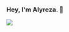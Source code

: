 ### Hey, I'm Alyreza. 👋

![](https://github-readme-stats.vercel.app/api/top-langs/?username=alyreza&hide_progress=true&theme=default&hide=html,css,php&langs_count=15)
